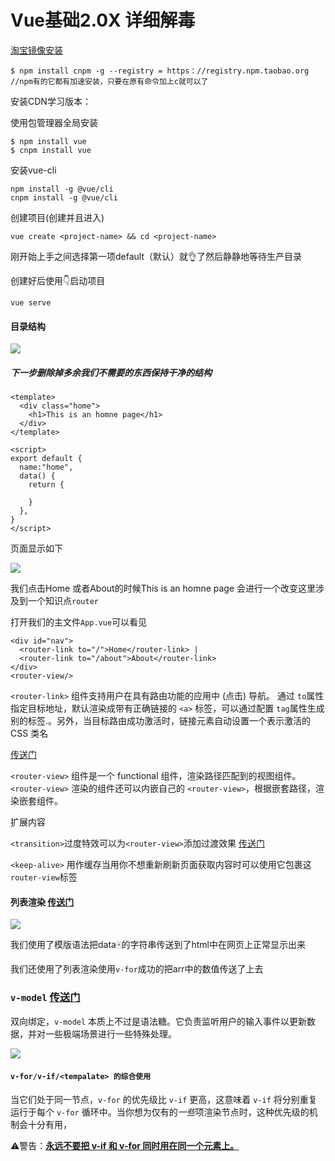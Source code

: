 # Vue基础2.0X 详细解毒

[淘宝镜像安装](https://github.com/cnpm/cnpm)

```
$ npm install cnpm -g --registry = https：//registry.npm.taobao.org
//npm有的它都有加速安装，只要在原有命令加上c就可以了
```

安装CDN学习版本：

<script src="https://cdn.jsdelivr.net/npm/vue"></script>

使用包管理器全局安装

```
$ npm install vue
$ cnpm install vue
```

安装vue-cli 

```
npm install -g @vue/cli
cnpm install -g @vue/cli
```

创建项目(创建并且进入)

```
vue create <project-name> && cd <project-name>
```

刚开始上手之间选择第一项default（默认）就👌了然后静静地等待生产目录

创建好后使用👇启动项目

```
vue serve
```

#### 目录结构

![](/Users/ragnar/Desktop/Vue/images/vue-1.png)

##### 下一步删除掉多余我们不需要的东西保持干净的结构

```vue
<template>
  <div class="home">
    <h1>This is an homne page</h1>
  </div>
</template>

<script>
export default {
  name:"home",
  data() {
    return {
      
    }
  },
}
</script>
```

页面显示如下

![](/Users/ragnar/Desktop/Vue/images/vue-2.png)

我们点击Home 或者About的时候This is an homne page 会进行一个改变这里涉及到一个知识点`router`

打开我们的主文件`App.vue`可以看见

```
<div id="nav">
  <router-link to="/">Home</router-link> |
  <router-link to="/about">About</router-link>
</div>
<router-view/>
```

`<router-link>` 组件支持用户在具有路由功能的应用中 (点击) 导航。 通过 `to`属性指定目标地址，默认渲染成带有正确链接的 `<a>` 标签，可以通过配置 `tag`属性生成别的标签.。另外，当目标路由成功激活时，链接元素自动设置一个表示激活的 CSS 类名

[传送门](https://router.vuejs.org/zh/api/)

`<router-view>` 组件是一个 functional 组件，渲染路径匹配到的视图组件。`<router-view>` 渲染的组件还可以内嵌自己的 `<router-view>`，根据嵌套路径，渲染嵌套组件。

扩展内容

`<transition>`过度特效可以为`<router-view>`添加过渡效果 [传送门](https://router.vuejs.org/zh/guide/advanced/transitions.html#%E8%BF%87%E6%B8%A1%E5%8A%A8%E6%95%88)

`<keep-alive>` 用作缓存当用你不想重新刷新页面获取内容时可以使用它包裹这`router-view`标签

#### 列表渲染 [传送门](https://cn.vuejs.org/v2/guide/list.html)

![](/Users/ragnar/Desktop/Vue/images/vue-3.png)

我们使用了模版语法把data🀄️的字符串传送到了html中在网页上正常显示出来

我们还使用了列表渲染使用`v-for`成功的把arr中的数值传送了上去

### `v-model` [传送门](https://cn.vuejs.org/v2/api/#v-model)

双向绑定，`v-model` 本质上不过是语法糖。它负责监听用户的输入事件以更新数据，并对一些极端场景进行一些特殊处理。

![](/Users/ragnar/Desktop/Vue/images/vue-4.png)

#### `v-for/v-if/<tempalate> 的综合使用`

当它们处于同一节点，`v-for` 的优先级比 `v-if` 更高，这意味着 `v-if` 将分别重复运行于每个 `v-for` 循环中。当你想为仅有的*一些*项渲染节点时，这种优先级的机制会十分有用，

⚠️警告：[**永远不要把 v-if 和 v-for 同时用在同一个元素上。**](https://cn.vuejs.org/v2/style-guide/#%E9%81%BF%E5%85%8D-v-if-%E5%92%8C-v-for-%E7%94%A8%E5%9C%A8%E4%B8%80%E8%B5%B7-%E5%BF%85%E8%A6%81)

